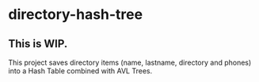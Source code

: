 # directory-hash-tree
## This is WIP.

This project saves directory items (name, lastname, directory and phones) into a Hash Table combined with AVL Trees. 
